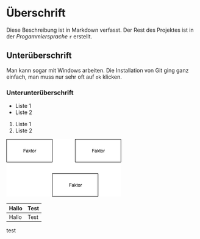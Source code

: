 # Überschrift
Diese Beschreibung ist in Markdown verfasst. Der Rest des Projektes ist in der _Progammiersprache_ `r` erstellt.

## Unterüberschrift
Man kann sogar mit Windows arbeiten. Die Installation von Git ging ganz einfach, man muss nur sehr oft auf `ok` klicken.
### Unterunterüberschrift

* Liste 1
* Liste 2

1. Liste 1
2. Liste 2

![tooltip](githubfiles/Faktorenraum.png)

| Hallo | Test |
|------|-------|
| Hallo | Test |

test